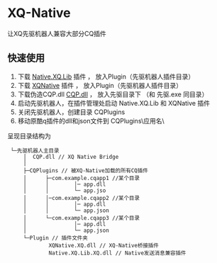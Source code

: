 # XQ-Native
让XQ先驱机器人兼容大部分CQ插件

## 快速使用

1. 下载 [Native.XQ.Lib](https://github.com/heerheer/XQ-Native/raw/master/Native.XQ.Lib.XQ.dll) 插件 ， 放入Plugin（先驱机器人插件目录）
2. 下载 [XQNative](https://github.com/heerheer/XQ-Native/raw/master/XQNative.XQ.dll) 插件 ， 放入Plugin（先驱机器人插件目录）
3. 下载伪造CQP.dll [CQP.dll](https://github.com/heerheer/XQ-Native/raw/master/CQP.dll) ， 放入先驱目录下 （和 先驱.exe 同目录）
4. 启动先驱机器人，在插件管理处启动 Native.XQ.Lib 和 XQNative 插件
5. 关闭先驱机器人，创建目录 CQPlugins 
5. 移动原酷q插件的dll和json文件到   CQPlugins\应用名\ 

呈现目录结构为

```
 └─先驱机器人主目录
     │  CQP.dll // XQ Native Bridge
     │
     ├─CQPlugins // 被XQ-Native加载的所有CQ插件
     │      ├─com.example.cqapp1 //某个目录
     │      │        │─ app.dll
     │      │        └─ app.jso
     │      │─com.example.cqapp2 //某个目录
     │      │        │─ app.dll
     │      │        └─ app.json
     │      └─com.example.cqapp3 //某个目录
     │               │─ app.dll
     │               └─ app.json
     └─Plugin // 插件文件夹
             XQNative.XQ.dll // XQ-Native桥接插件
             Native.XQ.Lib.XQ.dll // Native发送消息兼容插件
```
